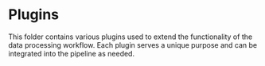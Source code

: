 # Plugins

This folder contains various plugins used to extend the functionality of the data processing workflow. Each plugin serves a unique purpose and can be integrated into the pipeline as needed.
